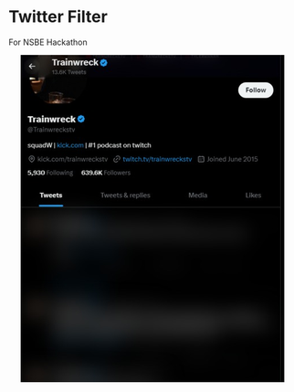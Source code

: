 # Twitter Filter
<p>For NSBE Hackathon</p>
<p align="center">
  <img src="blurred.jpeg" alt="Twitter Filter"/>
</p>